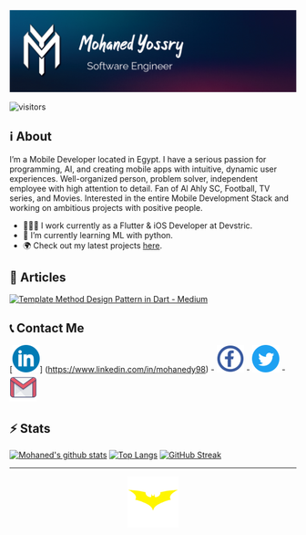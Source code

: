 ![Cover](./assets/intro_cover.png)

![visitors](https://visitor-badge.glitch.me/badge?page_id=mohanedy98.1&left_color=dark&right_color=grey)


## ℹ️ About
I’m a Mobile Developer located in Egypt. I have a serious passion for programming, AI, and creating mobile apps with intuitive, dynamic user experiences. Well-organized person, problem solver, independent employee with high attention to detail. Fan of Al Ahly SC, Football, TV series, and Movies. Interested in the entire Mobile Development Stack and working on ambitious projects with positive people.

- 👨🏼‍💻 I work currently as a Flutter & iOS Developer at Devstric.
- 📖 I’m currently learning ML with python.
- 🌍 Check out my latest projects [here](https://mohanedy98.github.io).

## 📝 Articles

[![Template Method Design Pattern in Dart - Medium](https://github-readme-medium.vercel.app/?username=mohaned.y98)](https://medium.com/@mohaned.y98)

## 📞 Contact Me
[![LinkedIn](./assets/linkedin.png)]  (https://www.linkedin.com/in/mohanedy98)   -   [![Facebook](./assets/facebook.png)](https://www.facebook.com/mohanedy98)   -    [![Twitter](./assets/twitter.png)](https://twitter.com/mohanedy98)   -    [![Email](./assets/gmail.png)](mailto:mohaned.y98@gmail.com)

## ⚡️ Stats

 [![Mohaned's github stats](https://github-readme-stats.vercel.app/api?username=Mohanedy98&count_private=true&theme=cobalt&show_icons=true)](https://github.com/Mohanedy98)
[![Top Langs](https://github-readme-stats.vercel.app/api/top-langs/?username=Mohanedy98&layout=compact&theme=cobalt)](https://github.com/Mohanedy98) [![GitHub Streak](https://github-readme-streak-stats.herokuapp.com/?user=mohanedy98&theme=dark)](https://git.io/streak-stats)



---

<p align="center">
  <a href="https://twitter.com/mohanedy98"><img src="assets\batman.gif" width="90" height="90"  /> </a>
  </p>
  
<!--
**Mohanedy98/Mohanedy98** is a ✨ _special_ ✨ repository because its `README.md` (this file) appears on your GitHub profile.

Here are some ideas to get you started:

- 🔭 I’m currently working on ...
- 🌱 I’m currently learning ...
- 👯 I’m looking to collaborate on ...
- 🤔 I’m looking for help with ...
- 💬 Ask me about ...
- 📫 How to reach me: ...
- 😄 Pronouns: ...
- ⚡ Fun fact: ...
-->
